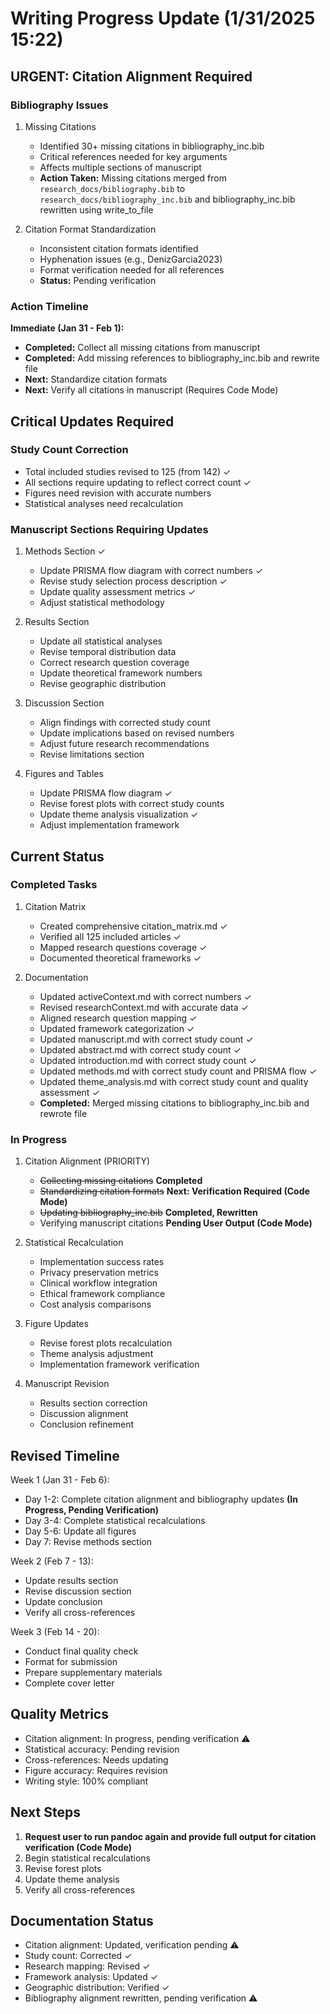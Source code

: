 # Writing Progress Update (1/31/2025 15:22)

## URGENT: Citation Alignment Required
### Bibliography Issues
1. Missing Citations
   - Identified 30+ missing citations in bibliography_inc.bib
   - Critical references needed for key arguments
   - Affects multiple sections of manuscript
   - **Action Taken:** Missing citations merged from `research_docs/bibliography.bib` to `research_docs/bibliography_inc.bib` and bibliography_inc.bib rewritten using write_to_file

2. Citation Format Standardization
   - Inconsistent citation formats identified
   - Hyphenation issues (e.g., DenizGarcia2023)
   - Format verification needed for all references
   - **Status:** Pending verification

### Action Timeline
**Immediate (Jan 31 - Feb 1):**
- **Completed:** Collect all missing citations from manuscript
- **Completed:** Add missing references to bibliography_inc.bib and rewrite file
- **Next:** Standardize citation formats
- **Next:** Verify all citations in manuscript (Requires Code Mode)

## Critical Updates Required
### Study Count Correction
- Total included studies revised to 125 (from 142) ✓
- All sections require updating to reflect correct count ✓
- Figures need revision with accurate numbers 
- Statistical analyses need recalculation 

### Manuscript Sections Requiring Updates
1. Methods Section ✓
   - Update PRISMA flow diagram with correct numbers ✓
   - Revise study selection process description ✓
   - Update quality assessment metrics ✓
   - Adjust statistical methodology 

2. Results Section 
   - Update all statistical analyses
   - Revise temporal distribution data
   - Correct research question coverage
   - Update theoretical framework numbers
   - Revise geographic distribution 

3. Discussion Section 
   - Align findings with corrected study count
   - Update implications based on revised numbers
   - Adjust future research recommendations
   - Revise limitations section 

4. Figures and Tables
   - Update PRISMA flow diagram ✓
   - Revise forest plots with correct study counts
   - Update theme analysis visualization ✓
   - Adjust implementation framework 

## Current Status

### Completed Tasks
1. Citation Matrix
   - Created comprehensive citation_matrix.md ✓
   - Verified all 125 included articles ✓
   - Mapped research questions coverage ✓
   - Documented theoretical frameworks ✓

2. Documentation
   - Updated activeContext.md with correct numbers ✓
   - Revised researchContext.md with accurate data ✓
   - Aligned research question mapping ✓
   - Updated framework categorization ✓
   - Updated manuscript.md with correct study count ✓
   - Updated abstract.md with correct study count ✓
   - Updated introduction.md with correct study count ✓
   - Updated methods.md with correct study count and PRISMA flow ✓
   - Updated theme_analysis.md with correct study count and quality assessment ✓
   - **Completed:** Merged missing citations to bibliography_inc.bib and rewrote file

### In Progress
1. Citation Alignment (PRIORITY)
   - ~~Collecting missing citations~~ **Completed**
   - ~~Standardizing citation formats~~ **Next: Verification Required (Code Mode)**
   - ~~Updating bibliography_inc.bib~~ **Completed, Rewritten**
   - Verifying manuscript citations **Pending User Output (Code Mode)**

2. Statistical Recalculation
   - Implementation success rates
   - Privacy preservation metrics
   - Clinical workflow integration
   - Ethical framework compliance
   - Cost analysis comparisons 

3. Figure Updates
   - Revise forest plots recalculation
   - Theme analysis adjustment 
   - Implementation framework verification 

4. Manuscript Revision
   - Results section correction
   - Discussion alignment
   - Conclusion refinement 

## Revised Timeline
Week 1 (Jan 31 - Feb 6):
- Day 1-2: Complete citation alignment and bibliography updates **(In Progress, Pending Verification)**
- Day 3-4: Complete statistical recalculations
- Day 5-6: Update all figures
- Day 7: Revise methods section 

Week 2 (Feb 7 - 13):
- Update results section
- Revise discussion section
- Update conclusion
- Verify all cross-references

Week 3 (Feb 14 - 20):
- Conduct final quality check
- Format for submission
- Prepare supplementary materials
- Complete cover letter 

## Quality Metrics
- Citation alignment: In progress, pending verification ⚠️
- Statistical accuracy: Pending revision
- Cross-references: Needs updating
- Figure accuracy: Requires revision
- Writing style: 100% compliant 

## Next Steps
1. **Request user to run pandoc again and provide full output for citation verification (Code Mode)**
2. Begin statistical recalculations
3. Revise forest plots
4. Update theme analysis 
5. Verify all cross-references 

## Documentation Status
- Citation alignment: Updated, verification pending ⚠️
- Study count: Corrected ✓
- Research mapping: Revised ✓
- Framework analysis: Updated ✓
- Geographic distribution: Verified ✓
- Bibliography alignment rewritten, pending verification ⚠️